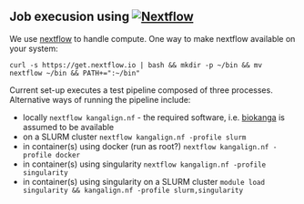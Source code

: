 Job execusion using [![Nextflow](https://www.nextflow.io/img/nextflow2014_no-bg.png)](https://www.nextflow.io/)
--------------------------------------------------------

We use [nextflow](https://www.nextflow.io/) to handle compute. One way to make nextflow available on your system: 

`curl -s https://get.nextflow.io | bash && mkdir -p ~/bin && mv nextflow ~/bin && PATH+=":~/bin"`

Current set-up executes a test pipeline composed of three processes. Alternative ways of running the pipeline include:

* locally `nextflow kangalign.nf` - the required software, i.e. [biokanga](https://github.com/csiro-crop-informatics/biokanga) is assumed to be available 
* on a SLURM cluster `nextflow kangalign.nf -profile slurm`
* in container(s) using docker (run as root?) `nextflow kangalign.nf -profile docker`
* in container(s) using singularity `nextflow kangalign.nf -profile singularity`
* in container(s) using singularity on a SLURM cluster `module load singularity && kangalign.nf -profile slurm,singularity`


